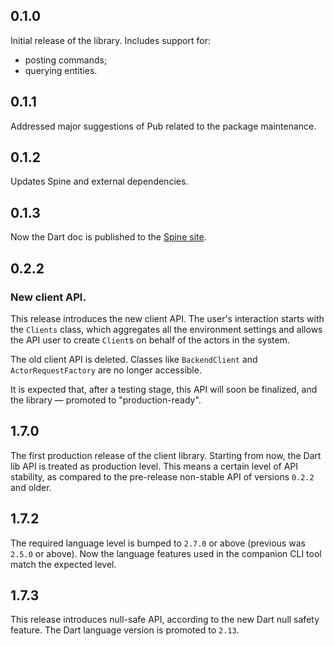 ## 0.1.0
 Initial release of the library.
 Includes support for:
  - posting commands;
  - querying entities.

## 0.1.1
 Addressed major suggestions of Pub related to the package maintenance.
 
## 0.1.2
 Updates Spine and external dependencies.
 
## 0.1.3
 Now the Dart doc is published to the [Spine site](https://spine.io/dart/reference/client). 

## 0.2.2

 ### New client API.

 This release introduces the new client API. The user's interaction starts with the `Clients` class,
 which aggregates all the environment settings and allows the API user to create `Client`s on behalf
 of the actors in the system.

 The old client API is deleted. Classes like `BackendClient` and `ActorRequestFactory` are no longer
 accessible.

 It is expected that, after a testing stage, this API will soon be finalized, and the library —
 promoted to "production-ready".

## 1.7.0

 The first production release of the client library.
 Starting from now, the Dart lib API is treated as production level. This means a certain level of
 API stability, as compared to the pre-release non-stable API of versions `0.2.2` and older.

## 1.7.2

 The required language level is bumped to `2.7.0` or above (previous was `2.5.0` or above). Now
 the language features used in the companion CLI tool match the expected level.

## 1.7.3
 This release introduces null-safe API, according to the new Dart null safety feature.
 The Dart language version is promoted to `2.13`.
